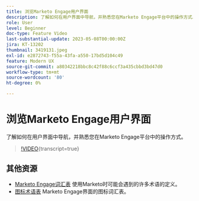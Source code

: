 ```yaml
---
title: 浏览Marketo Engage用户界面
description: 了解如何在用户界面中导航，并熟悉您在Marketo Engage平台中的操作方式。
role: User
level: Beginner
doc-type: Feature Video
last-substantial-update: 2023-05-08T00:00:00Z
jira: KT-13202
thumbnail: 3419131.jpeg
exl-id: e2872743-f55a-43fa-a550-17bd5d104c49
feature: Modern UX
source-git-commit: a80342218bbc8c42f88c6ccf3a435cbbd3bd47d0
workflow-type: tm+mt
source-wordcount: '80'
ht-degree: 0%

---
```


# 浏览Marketo Engage用户界面

了解如何在用户界面中导航，并熟悉您在Marketo Engage平台中的操作方式。

>[!VIDEO](https://video.tv.adobe.com/v/3419131/?learn=on){transcript=true}

## 其他资源

* [Marketo Engage词汇表](https://experienceleague.adobe.com/docs/marketo/using/getting-started-with-marketo/marketo-glossary.html?lang=en)
使用Marketo时可能会遇到的许多术语的定义。
* [图标术语表](https://experienceleague.adobe.com/docs/marketo/using/product-docs/marketo-engage-modern-ux/icon-glossary.html?lang=en)
Marketo Engage界面的图标词汇表。
